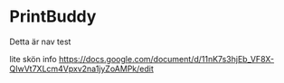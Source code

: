 # PrintBuddy


Detta är nav test

lite skön info
https://docs.google.com/document/d/11nK7s3hjEb_VF8X-QIwVt7XLcm4Vpxv2na1jyZoAMPk/edit